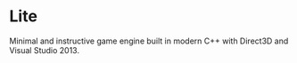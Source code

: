 Lite
====

Minimal and instructive game engine built in modern C++ with Direct3D and Visual Studio 2013.

